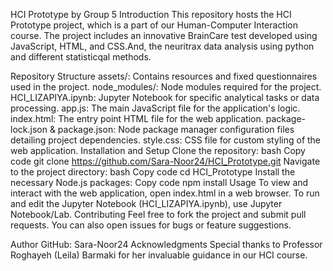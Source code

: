 HCI Prototype by Group 5
Introduction
This repository hosts the HCI Prototype project, which is a part of our Human-Computer Interaction course. The project includes an innovative BrainCare test developed using JavaScript, HTML, and CSS.And, the neuritrax data analysis using python and different statisticqal methods.

Repository Structure
assets/: Contains resources and fixed questionnaires used in the project.
node_modules/: Node modules required for the project.
HCI_LIZAPIYA.ipynb: Jupyter Notebook for specific analytical tasks or data processing.
app.js: The main JavaScript file for the application's logic.
index.html: The entry point HTML file for the web application.
package-lock.json & package.json: Node package manager configuration files detailing project dependencies.
style.css: CSS file for custom styling of the web application.
Installation and Setup
Clone the repository:
bash
Copy code
git clone https://github.com/Sara-Noor24/HCI_Prototype.git
Navigate to the project directory:
bash
Copy code
cd HCI_Prototype
Install the necessary Node.js packages:
Copy code
npm install
Usage
To view and interact with the web application, open index.html in a web browser.
To run and edit the Jupyter Notebook (HCI_LIZAPIYA.ipynb), use Jupyter Notebook/Lab.
Contributing
Feel free to fork the project and submit pull requests. You can also open issues for bugs or feature suggestions.

Author
GitHub: Sara-Noor24
Acknowledgments
Special thanks to Professor Roghayeh (Leila) Barmaki for her invaluable guidance in our HCI course.
